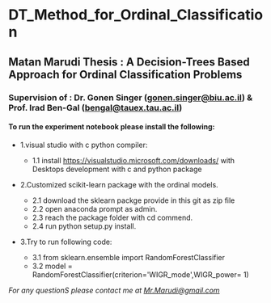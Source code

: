# DT_Method_for_Ordinal_Classification

## Matan Marudi Thesis : A Decision-Trees Based Approach for Ordinal Classification Problems
### Supervision of : Dr. Gonen Singer (gonen.singer@biu.ac.il) & Prof. Irad Ben-Gal (bengal@tauex.tau.ac.il)

#### To run the experiment notebook please install the following: 
- 1.visual studio with c python compiler:
  - 1.1 install https://visualstudio.microsoft.com/downloads/ with Desktops development with c and python package 
  

- 2.Customized scikit-learn package with the ordinal models.  
  - 2.1 download the sklearn packge provide in this git as zip file
  - 2.2 open anaconda prompt as admin.  
  - 2.3 reach the package folder with cd commend.  
  - 2.4 run python setup.py install. 
  
- 3.Try to run following code:
  - 3.1  from sklearn.ensemble import RandomForestClassifier
  - 3.2  model = RandomForestClassifier(criterion='WIGR_mode',WIGR_power= 1)

*For any questionS please contact me at Mr.Marudi@gmail.com*
